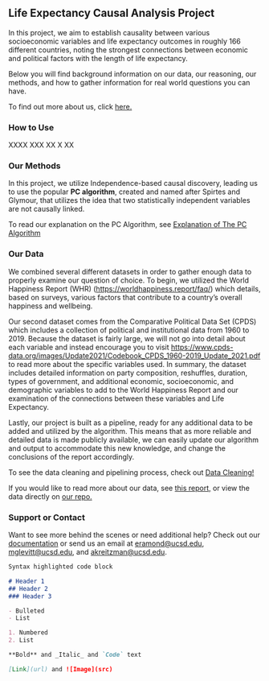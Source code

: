 ## Life Expectancy Causal Analysis Project

In this project, we aim to establish causality between various socioeconomic variables and life expectancy outcomes in  roughly 166 different countries, noting the strongest connections between economic and political factors with the length of life expectancy. 

Below you will find background information on our data, our reasoning, our methods, and how to gather information for real world questions you can have. 

To find out more about us, click [here.](About.md)


### How to Use
XXXX  XXX XX X XX

### Our Methods

In this project, we utilize Independence-based causal discovery, leading us to use the popular **PC algorithm**, created and named after Spirtes and Glymour, that utilizes the idea that two statistically independent variables are not causally linked.

To read our explanation on the PC Algorithm, see [Explanation of The PC Algorithm](PC-Algorithm-Explanation.md)

### Our Data
We combined several different datasets in order to gather enough data to properly examine our question of choice. To begin, we utilized the World Happiness Report (WHR) (https://worldhappiness.report/faq/) which details, based on surveys, various factors that contribute to  a country’s overall happiness and wellbeing.

Our second dataset comes from the Comparative Political Data Set (CPDS) which includes a collection of political and institutional data from 1960 to 2019. Because the dataset is fairly large, we will not go into detail about each variable and instead encourage you to visit https://www.cpds-data.org/images/Update2021/Codebook_CPDS_1960-2019_Update_2021.pdf to read more about the specific variables used. In summary, the dataset includes detailed information on party composition, reshuffles, duration, types of government, and additional economic, socioeconomic, and demographic variables to add to the World Happiness Report and our examination of the connections between these variables and Life Expectancy. 

Lastly, our project is built as a pipeline, ready for any additional data to be added and utilized by  the algorithm. This means that as more reliable and detailed data is made publicly available, we can easily update our algorithm and output to accommodate this new knowledge, and change the conclusions of the report accordingly. 

To see the data cleaning and pipelining process, check out [Data Cleaning!](data-cleaning.md)

If you would like to read more about our data, see [this report,](https://docs.google.com/document/d/1cvPz98_5bFYzUca4mlcvndjPvenBJzs4ya1jSkPVNS0/edit?usp=sharing) or view the data directly on [our repo.](https://github.com/mglevitt/Medical-Disparity-Causal-Analysis)

### Support or Contact

Want to see more behind the scenes or need additional help? Check out our [documentation](https://github.com/mglevitt/Medical-Disparity-Causal-Analysis) or send us an email at eramond@ucsd.edu, mglevitt@ucsd.edu, and akreitzman@ucsd.edu. 



```markdown
Syntax highlighted code block

# Header 1
## Header 2
### Header 3

- Bulleted
- List

1. Numbered
2. List

**Bold** and _Italic_ and `Code` text

[Link](url) and ![Image](src)
```
